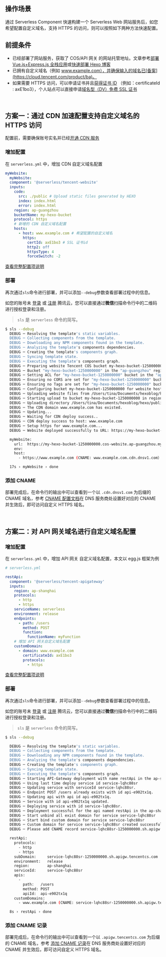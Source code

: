 <!--
title: 自定义域名及 HTTPS 配置
menuText: 自定义域名及 HTTPS 配置
menuOrder: 1
layout: Doc
-->

## 操作场景

通过 Serverless Component 快速构建一个 Serverless Web 网站服务后，如您希望配置自定义域名，支持 HTTPS 的访问，则可以按照如下两种方法快速配置。

## 前提条件

- 已经部署了网站服务，获取了 COS/API 网关 的网站托管地址。文章参考[部署 Vue.js+Express.js 全栈应用](https://serverless.com/cn/framework/docs/providers/tencent/components/high-level-components/tencent-vue-full-stack/)或[快速部署 Hexo 博客](https://serverless.com/cn/framework/docs/providers/tencent/components/high-level-components/tencent-hexo/)
- 已拥有自定义域名（例如 www.example.com），并确保输入的域名已[备案](https://cloud.tencent.com/product/ba)。
- 如果需要 HTTPS 访问，可以申请证书并且[获得证书 ID](https://console.cloud.tencent.com/ssl) （例如：certificateId : axE1bo3），个人站点可以直接申请[域名型（DV）免费 SSL 证书](https://cloud.tencent.com/document/product/400/8422)

&nbsp;

## 方案一：通过 CDN 加速配置支持自定义域名的 HTTPS 访问

配置前，需要确保账号实名并已经[开通 CDN 服务](https://console.cloud.tencent.com/cdn)

### 增加配置

在 `serverless.yml` 中，增加 CDN 自定义域名配置

```yml
myWebsite:
  myWebsite:
  component: '@serverless/tencent-website'
  inputs:
    code:
      src: ./public # Upload static files generated by HEXO
      index: index.html
      error: index.html
    region: ap-guangzhou
    bucketName: my-hexo-bucket
    protocol: https
    # 新增的 CDN 自定义域名配置
    hosts:
      - host: www.example.com # 希望配置的自定义域名
        https:
          certId: axE1bo3 # SSL 证书id
          http2: off
          httpsType: 4
          forceSwitch: -2
```

[查看完整配置项说明](https://github.com/serverless-components/tencent-website/blob/master/docs/configure.md)

### 部署

再次通过`sls`命令进行部署，并可以添加`--debug`参数查看部署过程中的信息。

如您的账号未 [登录](https://cloud.tencent.com/login) 或 [注册](https://cloud.tencent.com/register) 腾讯云，您可以直接通过**微信**扫描命令行中的二维码进行授权登录和注册。

> `sls` 是 `serverless` 命令的简写。

```bash
$ sls --debug
  DEBUG ─ Resolving the template's static variables.
  DEBUG ─ Collecting components from the template.
  DEBUG ─ Downloading any NPM components found in the template.
  DEBUG ─ Analyzing the template's components dependencies.
  DEBUG ─ Creating the template's components graph.
  DEBUG ─ Syncing template state.
  DEBUG ─ Executing the template's components graph.
  DEBUG ─ Preparing website Tencent COS bucket my-hexo-bucket-1250000000.
  DEBUG ─ Bucket "my-hexo-bucket-1250000000" in the "ap-guangzhou" region already exist.
  DEBUG ─ Setting ACL for "my-hexo-bucket-1250000000" bucket in the "ap-guangzhou" region.
  DEBUG ─ Ensuring no CORS are set for "my-hexo-bucket-1250000000" bucket in the "ap-guangzhou" region.
  DEBUG ─ Ensuring no Tags are set for "my-hexo-bucket-1250000000" bucket in the "ap-guangzhou" region.
  DEBUG ─ Configuring bucket my-hexo-bucket-1250000000 for website hosting.
  DEBUG ─ Uploading website files from /Users/tina/Documents/hexoblog/hexo/public to bucket my-hexo-bucket-1250000000.
  DEBUG ─ Starting upload to bucket my-hexo-bucket-1250000000 in region ap-guangzhou
  DEBUG ─ Uploading directory /Users/tina/Documents/hexoblog/hexo/public to bucket my-hexo-bucket-1250000000
  DEBUG ─ The CDN domain www.example.com has existed.
  DEBUG ─ Updating...
  DEBUG ─ Waiting for CDN deploy success..
  DEBUG ─ CDN deploy success to host: www.example.com
  DEBUG ─ Setup https for www.example.com...
  DEBUG ─ Website deployed successfully to URL: https://my-hexo-bucket-1250000000.cos-website.ap-guangzhou.myqcloud.com.

  myWebsite:
    url:  https://my-hexo-bucket-1250000000.cos-website.ap-guangzhou.myqcloud.com
    env:
    host:
      - https://www.example.com (CNAME: www.example.com.cdn.dnsv1.com）

  17s › myWebsite › done
```

### 添加 CNAME

部署完成后，在命令行的输出中可以查看到一个以 `.cdn.dnsv1.com` 为后缀的 CNAME 域名，参考 [CNAME 配置文档](https://cloud.tencent.com/document/product/228/3121)在 DNS 服务商处设置好对应的 CNAME 并生效后，即可访问自定义 HTTPS 域名。

&nbsp;

## 方案二：对 API 网关域名进行自定义域名配置

### 增加配置

在 `serverless.yml` 中，增加 API 网关 自定义域名配置，本文以 egg.js 框架为例

```yml
# serverless.yml

restApi:
  component: '@serverless/tencent-apigateway'
  inputs:
    region: ap-shanghai
    protocols:
      - http
      - https
    serviceName: serverless
    environment: release
    endpoints:
      - path: /users
        method: POST
        function:
          functionName: myFunction
    # 增加 API 网关自定义域名配置
    customDomain:
      - domain: www.example.com
        certificateId: axE1bo3
        protocols:
          - https
```

[查看完整配置项说明](https://github.com/serverless-components/tencent-apigateway/blob/master/docs/configure.md)

### 部署

再次通过`sls`命令进行部署，并可以添加`--debug`参数查看部署过程中的信息。

如您的账号未 [登录](https://cloud.tencent.com/login) 或 [注册](https://cloud.tencent.com/register) 腾讯云，您可以直接通过**微信**扫描命令行中的二维码进行授权登录和注册。

> `sls` 是 `serverless` 命令的简写。

```bash
$ sls --debug

  DEBUG ─ Resolving the template's static variables.
  DEBUG ─ Collecting components from the template.
  DEBUG ─ Downloading any NPM components found in the template.
  DEBUG ─ Analyzing the template's components dependencies.
  DEBUG ─ Creating the template's components graph.
  DEBUG ─ Syncing template state.
  DEBUG ─ Executing the template's components graph.
  DEBUG ─ Starting API-Gateway deployment with name restApi in the ap-shanghai region
  DEBUG ─ Using last time deploy service id service-lqhc88sr
  DEBUG ─ Updating service with serviceId service-lqhc88sr.
  DEBUG ─ Endpoint POST /users already exists with id api-e902tx1q.
  DEBUG ─ Updating api with api id api-e902tx1q.
  DEBUG ─ Service with id api-e902tx1q updated.
  DEBUG ─ Deploying service with id service-lqhc88sr.
  DEBUG ─ Deployment successful for the api named restApi in the ap-shanghai region.
  DEBUG ─ Start unbind all exist domain for service service-lqhc88sr
  DEBUG ─ Start bind custom domain for service service-lqhc88sr
  DEBUG ─ Custom domain for service service-lqhc88sr created successfullly.
  DEBUG ─ Please add CNAME record service-lqhc88sr-1250000000.sh.apigw.tencentcs.com for www.example.com.

  restApi:
    protocols:
      - http
      - https
    subDomain:     service-lqhc88sr-1250000000.sh.apigw.tencentcs.com
    environment:   release
    region:        ap-shanghai
    serviceId:     service-lqhc88sr
    apis:
      -
        path:   /users
        method: POST
        apiId:  api-e902tx1q
    customDomains:
      - www.example.com (CNAME: service-lqhc88sr-1250000000.sh.apigw.tencentcs.com)

  8s › restApi › done
```

### 添加 CNAME 记录

部署完成后，在命令行的输出中可以查看到一个以 `.apigw.tencentcs.com` 为后缀的 CNAME 域名，参考 [添加 CNAME 记录](https://cloud.tencent.com/document/product/302/3450)在 DNS 服务商处设置好对应的 CNAME 并生效后，即可访问自定义 HTTPS 域名。

